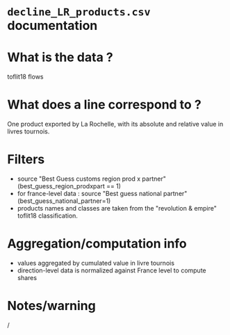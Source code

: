 
`decline_LR_products.csv` documentation
===

# What is the data ? 

toflit18 flows

# What does a line correspond to ?

One product exported by La Rochelle, with its absolute and relative value in livres tournois.

# Filters

- source "Best Guess customs region prod x partner" (best_guess_region_prodxpart == 1)
- for france-level data : source "Best guess national partner" (best_guess_national_partner=1)
- products names and classes are taken from the "revolution & empire" toflit18 classification.

# Aggregation/computation info

- values aggregated by cumulated value in livre tournois
- direction-level data is normalized against France level to compute shares

# Notes/warning

/
  